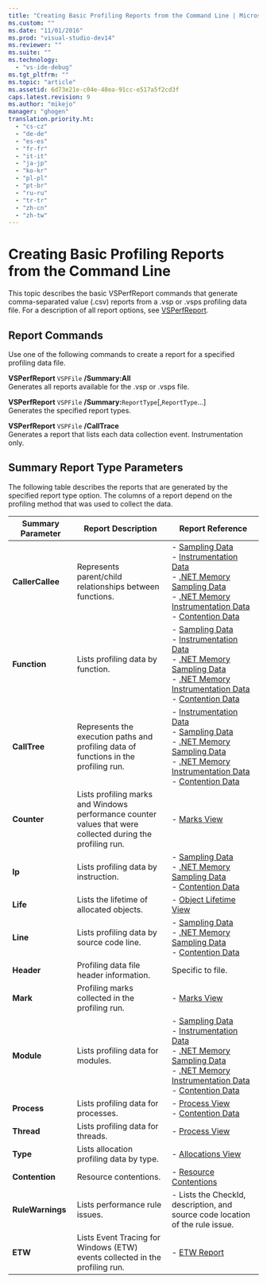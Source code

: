```yaml
---
title: "Creating Basic Profiling Reports from the Command Line | Microsoft Docs"
ms.custom: ""
ms.date: "11/01/2016"
ms.prod: "visual-studio-dev14"
ms.reviewer: ""
ms.suite: ""
ms.technology: 
  - "vs-ide-debug"
ms.tgt_pltfrm: ""
ms.topic: "article"
ms.assetid: 6d73e21e-c04e-48ea-91cc-e517a5f2cd3f
caps.latest.revision: 9
ms.author: "mikejo"
manager: "ghogen"
translation.priority.ht: 
  - "cs-cz"
  - "de-de"
  - "es-es"
  - "fr-fr"
  - "it-it"
  - "ja-jp"
  - "ko-kr"
  - "pl-pl"
  - "pt-br"
  - "ru-ru"
  - "tr-tr"
  - "zh-cn"
  - "zh-tw"
---
```

# Creating Basic Profiling Reports from the Command Line
This topic describes the basic VSPerfReport commands that generate comma-separated value (.csv) reports from a .vsp or .vsps profiling data file. For a description of all report options, see [VSPerfReport](../profiling/vsperfreport.md).  
  
## Report Commands  
 Use one of the following commands to create a report for a specified profiling data file.  
  
 **VSPerfReport** `VSPFile` **/Summary:All**  
 Generates all reports available for the .vsp or .vsps file.  
  
 **VSPerfReport** `VSPFile` **/Summary:**`ReportType`[,`ReportType`...]  
 Generates the specified report types.  
  
 **VSPerfReport** `VSPFile` **/CallTrace**  
 Generates a report that lists each data collection event. Instrumentation only.  
  
## Summary Report Type Parameters  
 The following table describes the reports that are generated by the specified report type option. The columns of a report depend on the profiling method that was used to collect the data.  
  
|Summary Parameter|Report Description|Report Reference|  
|-----------------------|------------------------|----------------------|  
|**CallerCallee**|Represents parent/child relationships between functions.|-   [Sampling Data](../profiling/caller-callee-view-sampling-data.md)<br />-   [Instrumentation Data](../profiling/caller-callee-view-instrumentation-data.md)<br />-   [.NET Memory Sampling Data](../profiling/caller-callee-view-dotnet-memory-sampling-data.md)<br />-   [.NET Memory Instrumentation Data](../profiling/caller-callee-view-net-memory-instrumentation-data.md)<br />-   [Contention Data](../profiling/caller-callee-view-contention-data.md)|  
|**Function**|Lists profiling data by function.|-   [Sampling Data](../profiling/functions-view-sampling-data.md)<br />-   [Instrumentation Data](../profiling/functions-view-instrumentation-data.md)<br />-   [.NET Memory Sampling Data](../profiling/functions-view-dotnet-memory-sampling-data.md)<br />-   [.NET Memory Instrumentation Data](../profiling/functions-view-dotnet-memory-instrumentation-data.md)<br />-   [Contention Data](../profiling/functions-view-contention-data.md)|  
|**CallTree**|Represents the execution paths and profiling data of functions in the profiling run.|-   [Instrumentation Data](../profiling/call-tree-view-instrumentation-data.md)<br />-   [Sampling Data](../profiling/call-tree-view-sampling-data.md)<br />-   [.NET Memory Sampling Data](../profiling/call-tree-view-dotnet-memory-sampling-data.md)<br />-   [.NET Memory Instrumentation Data](../profiling/call-tree-view-dotnet-memory-instrumentation-data.md)<br />-   [Contention Data](../profiling/call-tree-view-contention-data.md)|  
|**Counter**|Lists profiling marks and Windows performance counter values that were collected during the profiling run.|-   [Marks View](../profiling/marks-view.md)|  
|**Ip**|Lists profiling data by instruction.|-   [Sampling Data](../profiling/instruction-pointers-ips-view-sampling-data.md)<br />-   [.NET Memory Sampling Data](../profiling/instruction-pointers-ips-view-dotnet-memory-sampling-data.md)<br />-   [Contention Data](../profiling/instruction-pointers-ips-view-contention-data.md)|  
|**Life**|Lists the lifetime of allocated objects.|-   [Object Lifetime View](../profiling/object-lifetime-view.md)|  
|**Line**|Lists profiling data by source code line.|-   [Sampling Data](../profiling/lines-view-sampling-data.md)<br />-   [.NET Memory Sampling Data](../profiling/lines-view-dotnet-memory-sampling-data.md)<br />-   [Contention Data](../profiling/lines-view-contention-data.md)|  
|**Header**|Profiling data file header information.|Specific to file.|  
|**Mark**|Profiling marks collected in the profiling run.|-   [Marks View](../profiling/marks-view.md)|  
|**Module**|Lists profiling data for modules.|-   [Sampling Data](../profiling/modules-view-sampling-data.md)<br />-   [Instrumentation Data](../profiling/modules-view-instrumentation-data.md)<br />-   [.NET Memory Sampling Data](../profiling/modules-view-dotnet-memory-sampling-data.md)<br />-   [.NET Memory Instrumentation Data](../profiling/modules-view-dotnet-memory-instrumentation-data.md)<br />-   [Contention Data](../profiling/modules-view-contention-data.md)|  
|**Process**|Lists profiling data for processes.|-   [Process View](../profiling/process-view.md)<br />-   [Contention Data](../profiling/process-view-contention-data.md)|  
|**Thread**|Lists profiling data for threads.|-   [Process View](../profiling/process-view.md)|  
|**Type**|Lists allocation profiling data by type.|-   [Allocations View](../profiling/dotnet-memory-allocations-view.md)|  
|**Contention**|Resource contentions.|-   [Resource Contentions](../profiling/resource-contentions-view-contention-data.md)|  
|**RuleWarnings**|Lists performance rule issues.|-   Lists the CheckId, description, and source code location of the rule issue.|  
|**ETW**|Lists Event Tracing for Windows (ETW) events collected in the profiling run.|-   [ETW Report](../profiling/event-tracing-for-windows-etw-report.md)|